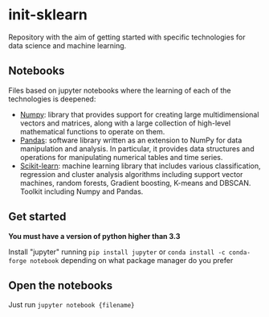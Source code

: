 # init-sklearn

Repository with the aim of getting started with specific technologies for data science and machine learning. 

## Notebooks

Files based on jupyter notebooks where the learning of each of the technologies is deepened:
- [Numpy](https://numpy.org/): library that provides support for creating large multidimensional vectors and matrices, along with a large collection of high-level mathematical functions to operate on them.
- [Pandas](https://pandas.pydata.org/): software library written as an extension to NumPy for data manipulation and analysis. In particular, it provides data structures and operations for manipulating numerical tables and time series.
- [Scikit-learn](https://scikit-learn.org/stable/): machine learning library that includes various classification, regression and cluster analysis algorithms including support vector machines, random forests, Gradient boosting, K-means and DBSCAN. Toolkit including Numpy and Pandas.


## Get started

**You must have a version of python higher than 3.3**

Install "jupyter" running `pip install jupyter` or `conda install -c conda-forge notebook` depending on what package manager do you prefer

## Open the notebooks

Just run `jupyter notebook {filename}`
